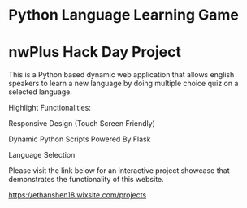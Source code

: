 # Python Language Learning Game
# nwPlus Hack Day Project

This is a Python based dynamic web application that allows english speakers to learn a new language by doing multiple choice quiz on a selected language. 

Highlight Functionalities: 

  Responsive Design (Touch Screen Friendly)

  Dynamic Python Scripts Powered By Flask

  Language Selection

Please visit the link below for an interactive project showcase that demonstrates the functionality of this website. 

https://ethanshen18.wixsite.com/projects
